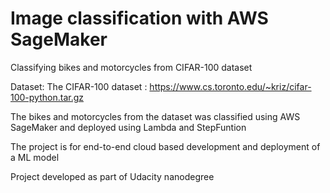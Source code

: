 Image classification with AWS SageMaker
==============================

Classifying bikes and motorcycles from CIFAR-100 dataset

Dataset: The CIFAR-100 dataset : https://www.cs.toronto.edu/~kriz/cifar-100-python.tar.gz 

The bikes and motorcycles from the dataset was classified using AWS SageMaker and deployed using Lambda and StepFuntion

The project is for end-to-end cloud based development and deployment of a ML model

Project developed as part of Udacity nanodegree

